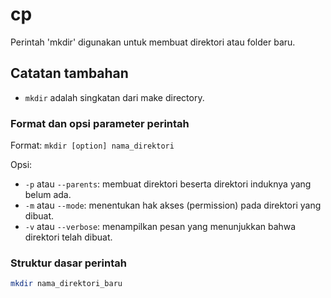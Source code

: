 # cp

Perintah 'mkdir' digunakan untuk membuat direktori atau folder baru.

## Catatan tambahan

- `mkdir` adalah singkatan dari make directory.

### Format dan opsi parameter perintah

Format: `mkdir [option] nama_direktori`

Opsi:
- `-p` atau `--parents`: membuat direktori beserta direktori induknya yang belum ada.
- `-m` atau `--mode`: menentukan hak akses (permission) pada direktori yang dibuat.
- `-v` atau `--verbose`: menampilkan pesan yang menunjukkan bahwa direktori telah dibuat.

### Struktur dasar perintah

```bash
mkdir nama_direktori_baru
```